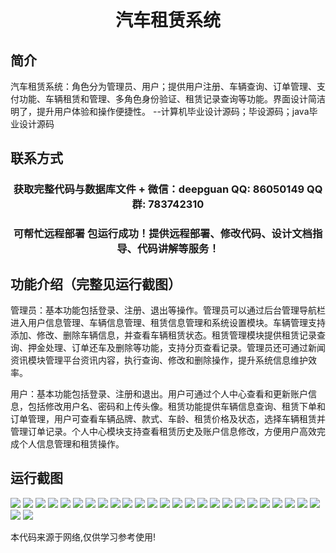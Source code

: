 <p><h1 align="center">汽车租赁系统</h1></p>

## 简介
汽车租赁系统：角色分为管理员、用户；提供用户注册、车辆查询、订单管理、支付功能、车辆租赁和管理、多角色身份验证、租赁记录查询等功能。界面设计简洁明了，提升用户体验和操作便捷性。    --计算机毕业设计源码；毕设源码；java毕业设计源码


## 联系方式
<p><h3 align="center">获取完整代码与数据库文件 + 微信：deepguan QQ: 86050149 QQ群: 783742310</h3></p>
<p><h3 align="center">可帮忙远程部署 包运行成功！提供远程部署、修改代码、设计文档指导、代码讲解等服务！</h3></p>

## 功能介绍（完整见运行截图）
管理员：基本功能包括登录、注册、退出等操作。管理员可以通过后台管理导航栏进入用户信息管理、车辆信息管理、租赁信息管理和系统设置模块。车辆管理支持添加、修改、删除车辆信息，并查看车辆租赁状态。租赁管理模块提供租赁记录查询、押金处理、订单还车及删除等功能，支持分页查看记录。管理员还可通过新闻资讯模块管理平台资讯内容，执行查询、修改和删除操作，提升系统信息维护效率。

用户：基本功能包括登录、注册和退出。用户可通过个人中心查看和更新账户信息，包括修改用户名、密码和上传头像。租赁功能提供车辆信息查询、租赁下单和订单管理，用户可查看车辆品牌、款式、车龄、租赁价格及状态，选择车辆租赁并管理订单记录。个人中心模块支持查看租赁历史及账户信息修改，方便用户高效完成个人信息管理和租赁操作。


## 运行截图
![](img/001.jpg)
![](img/002.jpg)
![](img/003.jpg)
![](img/004.jpg)
![](img/005.jpg)
![](img/006.jpg)
![](img/007.jpg)
![](img/008.jpg)
![](img/009.jpg)
![](img/010.jpg)
![](img/011.jpg)
![](img/012.jpg)
![](img/013.jpg)
![](img/014.jpg)
![](img/015.jpg)
![](img/016.jpg)
![](img/017.jpg)
![](img/018.jpg)
![](img/019.jpg)
![](img/020.jpg)
![](img/021.jpg)
![](img/022.jpg)
![](img/023.jpg)
![](img/024.jpg)
![](img/025.jpg)
![](img/026.jpg)
![](img/027.jpg)

<p>本代码来源于网络,仅供学习参考使用!</p>
